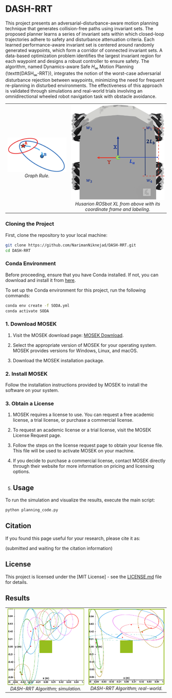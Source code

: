 # DASH-RRT
This project presents an adversarial-disturbance-aware motion planning technique that generates collision-free paths using invariant sets. The proposed planner learns a series of invariant sets within which closed-loop trajectories adhere to safety and disturbance attenuation criteria. Each learned performance-aware invariant set is centered around randomly generated waypoints, which form a corridor of connected invariant sets. A data-based optimization problem identifies the largest invariant region for each waypoint and designs a robust controller to ensure safety. The algorithm, named Dynamics-aware Safe $H_\infty$ Motion Planning (\texttt{DASH$_\infty$-RRT}), integrates the notion of the worst-case adversarial disturbance rejection between waypoints, minimizing the need for frequent re-planning in disturbed environments. The effectiveness of this approach is validated through simulations and real-world trials involving an omnidirectional wheeled robot navigation task with obstacle avoidance.

<center>
  <table>
    <tr>
      <td align="center">
        <img src="GraphRule.png" alt="Graph Rule" style="width: 300px;">
        <br>
        <em>Graph Rule.</em>
      </td>
      <td align="center">
        <img src="husarion.png" alt="DASH-RRT Algorithm; real-world" style="width: 300px;">
        <br>
        <em>Husarion ROSbot XL from above with its coordinate
frame and labeling.</em>
      </td>
    </tr>
  </table>
</center>

### Cloning the Project

First, clone the repository to your local machine:

```bash
git clone https://github.com/NarimanNiknejad/DASH-RRT.git
cd DASH-RRT
```

### Conda Environment

Before proceeding, ensure that you have Conda installed. If not, you can download and install it from [here](https://docs.conda.io/en/latest/miniconda.html).

To set up the Conda environment for this project, run the following commands:

```bash
conda env create -f SODA.yml
conda activate SODA
```

### 1. Download MOSEK

1. Visit the MOSEK download page: [MOSEK Download](https://www.mosek.com/downloads/).

2. Select the appropriate version of MOSEK for your operating system. MOSEK provides versions for Windows, Linux, and macOS.

3. Download the MOSEK installation package.

### 2. Install MOSEK

Follow the installation instructions provided by MOSEK to install the software on your system.

### 3. Obtain a License

1. MOSEK requires a license to use. You can request a free academic license, a trial license, or purchase a commercial license.

2. To request an academic license or a trial license, visit the MOSEK License Request page.

3. Follow the steps on the license request page to obtain your license file. This file will be used to activate MOSEK on your machine.

4. If you decide to purchase a commercial license, contact MOSEK directly through their website for more information on pricing and licensing options.

5. ## Usage

To run the simulation and visualize the results, execute the main script:

```bash
python planning_code.py
```


## Citation
If you found this page useful for your research, please cite it as:

(submitted and waiting for the citation information)

## License

This project is licensed under the [MIT License] - see the [LICENSE.md](LICENSE) file for details.

## Results




<center>
  <table>
    <tr>
      <td align="center">
        <img src="DASH-RRT_simulation.png" alt="DASH-RRT Algorithm; simulation" style="width: 300px;">
        <br>
        <em>DASH-RRT Algorithm; simulation.</em>
      </td>
      <td align="center">
        <img src="DASH-RRT_real.png" alt="DASH-RRT Algorithm; real-world" style="width: 300px;">
        <br>
        <em>DASH-RRT Algorithm; real-world.</em>
      </td>
    </tr>
  </table>
</center>

